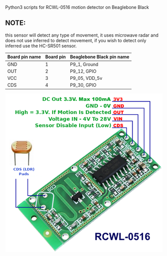 
Python3 scripts for RCWL-0516 motion detector on Beaglebone Black

NOTE:
-----
this sensor will detect any type of movement, it uses microwave
radar and does not use inferred to detect movement, if you wish to
detect only inferred use the HC-SR501 sensor.


| Board pin name | Board pin | Beaglebone Black pin name |
|----------------|-----------| --------------------------|
| GND            | 1         | P9\_1, Ground             |
| OUT            | 2         | P9\_12, GPIO              |
| VCC            | 3         | P9\_05, VDD\_5v           |
| CDS            | 4         | P9\_30, GPIO              |

![pins](images/RCWL-0516.png)
